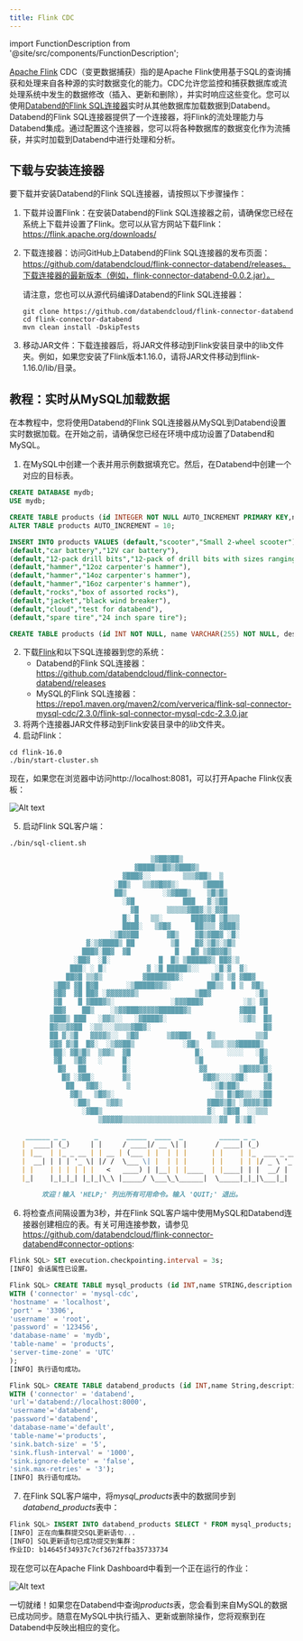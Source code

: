 ```yaml
---
title: Flink CDC
---
```


import FunctionDescription from '@site/src/components/FunctionDescription';

<FunctionDescription description="Introduced: v1.1.70"/>

[Apache Flink](https://github.com/apache/flink) CDC（变更数据捕获）指的是Apache Flink使用基于SQL的查询捕获和处理来自各种源的实时数据变化的能力。CDC允许您监控和捕获数据库或流处理系统中发生的数据修改（插入、更新和删除），并实时响应这些变化。您可以使用[Databend的Flink SQL连接器](https://github.com/databendcloud/flink-connector-databend)实时从其他数据库加载数据到Databend。Databend的Flink SQL连接器提供了一个连接器，将Flink的流处理能力与Databend集成。通过配置这个连接器，您可以将各种数据库的数据变化作为流捕获，并实时加载到Databend中进行处理和分析。

## 下载与安装连接器

要下载并安装Databend的Flink SQL连接器，请按照以下步骤操作：

1. 下载并设置Flink：在安装Databend的Flink SQL连接器之前，请确保您已经在系统上下载并设置了Flink。您可以从官方网站下载Flink：https://flink.apache.org/downloads/

2. 下载连接器：访问GitHub上Databend的Flink SQL连接器的发布页面：https://github.com/databendcloud/flink-connector-databend/releases。下载连接器的最新版本（例如，flink-connector-databend-0.0.2.jar）。

    请注意，您也可以从源代码编译Databend的Flink SQL连接器：

    ```shell
    git clone https://github.com/databendcloud/flink-connector-databend
    cd flink-connector-databend
    mvn clean install -DskipTests
    ```

3. 移动JAR文件：下载连接器后，将JAR文件移动到Flink安装目录中的lib文件夹。例如，如果您安装了Flink版本1.16.0，请将JAR文件移动到flink-1.16.0/lib/目录。

## 教程：实时从MySQL加载数据

在本教程中，您将使用Databend的Flink SQL连接器从MySQL到Databend设置实时数据加载。在开始之前，请确保您已经在环境中成功设置了Databend和MySQL。

1. 在MySQL中创建一个表并用示例数据填充它。然后，在Databend中创建一个对应的目标表。

```sql title='在MySQL中:'
CREATE DATABASE mydb;
USE mydb;

CREATE TABLE products (id INTEGER NOT NULL AUTO_INCREMENT PRIMARY KEY,name VARCHAR(255) NOT NULL,description VARCHAR(512));
ALTER TABLE products AUTO_INCREMENT = 10;

INSERT INTO products VALUES (default,"scooter","Small 2-wheel scooter"),
(default,"car battery","12V car battery"),
(default,"12-pack drill bits","12-pack of drill bits with sizes ranging from #40 to #3"),
(default,"hammer","12oz carpenter's hammer"),
(default,"hammer","14oz carpenter's hammer"),
(default,"hammer","16oz carpenter's hammer"),
(default,"rocks","box of assorted rocks"),
(default,"jacket","black wind breaker"),
(default,"cloud","test for databend"),
(default,"spare tire","24 inch spare tire");
```

```sql title='在Databend中:'
CREATE TABLE products (id INT NOT NULL, name VARCHAR(255) NOT NULL, description VARCHAR(512) );
```

2. 下载[Flink](https://flink.apache.org/downloads/)和以下SQL连接器到您的系统：
    - Databend的Flink SQL连接器：https://github.com/databendcloud/flink-connector-databend/releases
    - MySQL的Flink SQL连接器：https://repo1.maven.org/maven2/com/ververica/flink-sql-connector-mysql-cdc/2.3.0/flink-sql-connector-mysql-cdc-2.3.0.jar
3. 将两个连接器JAR文件移动到Flink安装目录中的*lib*文件夹。
4. 启动Flink：

```shell
cd flink-16.0
./bin/start-cluster.sh
```

现在，如果您在浏览器中访问http://localhost:8081，可以打开Apache Flink仪表板：

![Alt text](@site/docs/public/img/load/cdc-dashboard.png)

5. 启动Flink SQL客户端：

```shell
./bin/sql-client.sh

```

```markdown
                                   ▒▓██▓██▒
                               ▓████▒▒█▓▒▓███▓▒
                            ▓███▓░░        ▒▒▒▓██▒  ▒
                          ░██▒   ▒▒▓▓█▓▓▒░      ▒████
                          ██▒         ░▒▓███▒    ▒█▒█▒
                            ░▓█            ███   ▓░▒██
                              ▓█       ▒▒▒▒▒▓██▓░▒░▓▓█
                            █░ █   ▒▒░       ███▓▓█ ▒█▒▒▒
                            ████░   ▒▓█▓      ██▒▒▒ ▓███▒
                         ░▒█▓▓██       ▓█▒    ▓█▒▓██▓ ░█░
                   ▓░▒▓████▒ ██         ▒█    █▓░▒█▒░▒█▒
                  ███▓░██▓  ▓█           █   █▓ ▒▓█▓▓█▒
                ░██▓  ░█░            █  █▒ ▒█████▓▒ ██▓░▒
               ███░ ░ █░          ▓ ░█ █████▒░░    ░█░▓  ▓░
              ██▓█ ▒▒▓▒          ▓███████▓░       ▒█▒ ▒▓ ▓██▓
           ▒██▓ ▓█ █▓█       ░▒█████▓▓▒░         ██▒▒  █ ▒  ▓█▒
           ▓█▓  ▓█ ██▓ ░▓▓▓▓▓▓▓▒              ▒██▓           ░█▒
           ▓█    █ ▓███▓▒░              ░▓▓▓███▓          ░▒░ ▓█
           ██▓    ██▒    ░▒▓▓███▓▓▓▓▓██████▓▒            ▓███  █
          ▓███▒ ███   ░▓▓▒░░   ░▓████▓░                  ░▒▓▒  █▓
          █▓▒▒▓▓██  ░▒▒░░░▒▒▒▒▓██▓░                            █▓
          ██ ▓░▒█   ▓▓▓▓▒░░  ▒█▓       ▒▓▓██▓    ▓▒          ▒▒▓
          ▓█▓ ▓▒█  █▓░  ░▒▓▓██▒            ░▓█▒   ▒▒▒░▒▒▓█████▒
           ██░ ▓█▒█▒  ▒▓▓▒  ▓█                █░      ░░░░   ░█▒
           ▓█   ▒█▓   ░     █░                ▒█              █▓
            █▓   ██         █░                 ▓▓        ▒█▓▓▓▒█░
             █▓ ░▓██░       ▓▒                  ▓█▓▒░░░▒▓█░    ▒█
              ██   ▓█▓░      ▒                    ░▒█▒██▒      ▓▓
               ▓█▒   ▒█▓▒░                         ▒▒ █▒█▓▒▒░░▒██
                ░██▒    ▒▓▓▒                     ▓██▓▒█▒ ░▓▓▓▓▒█▓
                  ░▓██▒                          ▓░  ▒█▓█  ░░▒▒▒
                      ▒▓▓▓▓▓▒▒▒▒▒▒▒▒▒▒▒▒▒▒▒▒▒▒▒▒▒▒░░▓▓  ▓░▒█░
          
    ______ _ _       _       _____  ____  _         _____ _ _            _  BETA   
   |  ____| (_)     | |     / ____|/ __ \| |       / ____| (_)          | |  
   | |__  | |_ _ __ | | __ | (___ | |  | | |      | |    | |_  ___ _ __ | |_ 
   |  __| | | | '_ \| |/ /  \___ \| |  | | |      | |    | | |/ _ \ '_ \| __|
   | |    | | | | | |   <   ____) | |__| | |____  | |____| | |  __/ | | | |_ 
   |_|    |_|_|_| |_|_|\_\ |_____/ \___\_\______|  \_____|_|_|\___|_| |_|\__|
          
        欢迎！输入 'HELP;' 列出所有可用命令。输入 'QUIT;' 退出。
```

6. 将检查点间隔设置为3秒，并在Flink SQL客户端中使用MySQL和Databend连接器创建相应的表。有关可用连接参数，请参见 https://github.com/databendcloud/flink-connector-databend#connector-options:

```sql       
Flink SQL> SET execution.checkpointing.interval = 3s;
[INFO] 会话属性已设置。

Flink SQL> CREATE TABLE mysql_products (id INT,name STRING,description STRING,PRIMARY KEY (id) NOT ENFORCED) 
WITH ('connector' = 'mysql-cdc',
'hostname' = 'localhost',
'port' = '3306',
'username' = 'root',
'password' = '123456',
'database-name' = 'mydb',
'table-name' = 'products',
'server-time-zone' = 'UTC'
);
[INFO] 执行语句成功。

Flink SQL> CREATE TABLE databend_products (id INT,name String,description String, PRIMARY KEY (`id`) NOT ENFORCED) 
WITH ('connector' = 'databend',
'url'='databend://localhost:8000',
'username'='databend',
'password'='databend',
'database-name'='default',
'table-name'='products',
'sink.batch-size' = '5',
'sink.flush-interval' = '1000',
'sink.ignore-delete' = 'false',
'sink.max-retries' = '3');
[INFO] 执行语句成功。
```

7. 在Flink SQL客户端中，将*mysql_products*表中的数据同步到*databend_products*表中：

```sql
Flink SQL> INSERT INTO databend_products SELECT * FROM mysql_products;
[INFO] 正在向集群提交SQL更新语句...
[INFO] SQL更新语句已成功提交到集群：
作业ID: b14645f34937c7cf3672ffba35733734
```
现在您可以在Apache Flink Dashboard中看到一个正在运行的作业：

![Alt text](@site/docs/public/img/load/cdc-job.png)

一切就绪！如果您在Databend中查询*products*表，您会看到来自MySQL的数据已成功同步。随意在MySQL中执行插入、更新或删除操作，您将观察到在Databend中反映出相应的变化。